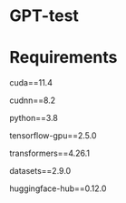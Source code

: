 # GPT-test

# Requirements

cuda==11.4

cudnn==8.2

python==3.8

tensorflow-gpu==2.5.0

transformers==4.26.1

datasets==2.9.0

huggingface-hub==0.12.0
